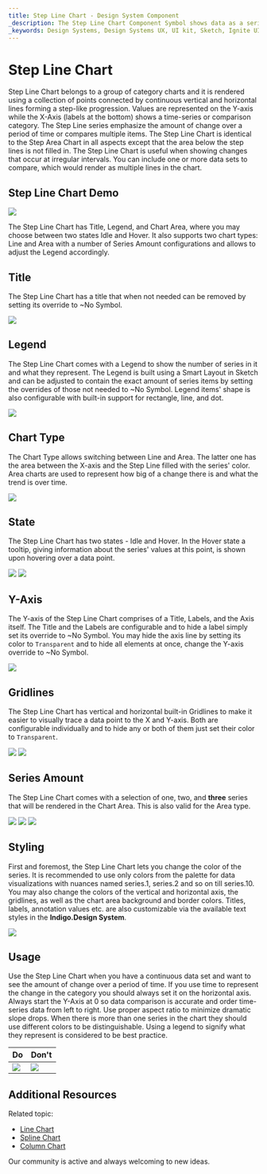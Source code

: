 ```yaml
---
title: Step Line Chart - Design System Component
_description: The Step Line Chart Component Symbol shows data as a series of points connected by straight lines, resembling steps.
_keywords: Design Systems, Design Systems UX, UI kit, Sketch, Ignite UI for Angular, Sketch to Angular, Sketch to Angular, Angular, Angular Design System, Export code from Sketch, Design Kits for Angular, Sketch HTML, Sketch to HTML, Sketch UI kits
---
```


# Step Line Chart

Step Line Chart belongs to a group of category charts and it is rendered using a collection of points connected by continuous vertical and horizontal lines forming a step-like progression. Values are represented on the Y-axis while the X-Axis (labels at the bottom) shows a time-series or comparison category. The Step Line series emphasize the amount of change over a period of time or compares multiple items. The Step Line Chart is identical to the Step Area Chart in all aspects except that the area below the step lines is not filled in. The Step Line Chart is useful when showing changes that occur at irregular intervals. You can include one or more data sets to compare, which would render as multiple lines in the chart.


## Step Line Chart Demo

<img class="responsive-img" src="../images/step_line_chart_demo.png" srcset="../images/step_line_chart_demo@2x.png 2x" />

The Step Line Chart has Title, Legend, and Chart Area, where you may choose between two states Idle and Hover. It also supports two chart types: Line and Area with a number of Series Amount configurations and allows to adjust the Legend accordingly.

## Title

The Step Line Chart has a title that when not needed can be removed by setting its override to ~No Symbol.

<img class="responsive-img" src="../images/step_line_chart_title.png" srcset="../images/step_line_chart_title@2x.png 2x" />

## Legend

The Step Line Chart comes with a Legend to show the number of series in it and what they represent. The Legend is built using a Smart Layout in Sketch and can be adjusted to contain the exact amount of series items by setting the overrides of those not needed to ~No Symbol. Legend items' shape is also configurable with built-in support for rectangle, line, and dot.

<img class="responsive-img" src="../images/step_line_chart_legend.png" srcset="../images/step_line_chart_legend@2x.png 2x" />

## Chart Type

The Chart Type allows switching between Line and Area. The latter one has the area between the X-axis and the Step Line filled with the series' color. Area charts are used to represent how big of a change there is and what the trend is over time.

<img class="responsive-img" src="../images/step_area_chart_three_series.png" srcset="../images/step_area_chart_three_series@2x.png 2x" />

## State

The Step Line Chart has two states - Idle and Hover. In the Hover state a tooltip, giving information about the series' values at this point, is shown upon hovering over a data point.

<img class="responsive-img" src="../images/step_area_chart_tooltip-off.png" srcset="../images/step_area_chart_tooltip-off@2x.png 2x" />
<img class="responsive-img" src="../images/step_area_chart_tooltip-on.png" srcset="../images/step_area_chart_tooltip-on@2x.png 2x" />

## Y-Axis

The Y-axis of the Step Line Chart comprises of a Title, Labels, and the Axis itself. The Title and the Labels are configurable and to hide a label simply set its override to ~No Symbol. You may hide the axis line by setting its color to `Transparent` and to hide all elements at once, change the Y-axis override to ~No Symbol.

<img class="responsive-img" src="../images/step_line_chart_yaxis.png" srcset="../images/step_line_chart_yaxis@2x.png 2x" />

## Gridlines

The Step Line Chart has vertical and horizontal built-in Gridlines to make it easier to visually trace a data point to the X and Y-axis. Both are configurable individually and to hide any or both of them just set their color to `Transparent`.

<img class="responsive-img" src="../images/step_line_chart_gridlines1.png" srcset="../images/step_line_chart_gridlines1@2x.png 2x" />
<img class="responsive-img" src="../images/step_line_chart_gridlines2.png" srcset="../images/step_line_chart_gridlines2@2x.png 2x" />

## Series Amount

The Step Line Chart comes with a selection of one, two, and **three** series that will be rendered in the Chart Area. This is also valid for the Area type.

<img class="responsive-img" src="../images/step_line_chart_one_series.png" srcset="../images/step_line_chart_one_series@2x.png 2x" />
<img class="responsive-img" src="../images/step_line_chart_two_series.png" srcset="../images/step_line_chart_two_series@2x.png 2x" />
<img class="responsive-img" src="../images/step_line_chart_three_series.png" srcset="../images/step_line_chart_three_series@2x.png 2x" />

## Styling

First and foremost, the Step Line Chart lets you change the color of the series. It is recommended to use only colors from the palette for data visualizations with nuances named series.1, series.2 and so on till series.10. You may also change the colors of the vertical and horizontal axis, the gridlines, as well as the chart area background and border colors. Titles, labels, annotation values etc. are also customizable via the available text styles in the **Indigo.Design System**.

<img class="responsive-img" src="../images/step_line_chart_styling.png" srcset="../images/step_line_chart_styling@2x.png 2x" />

## Usage

Use the Step Line Chart when you have a continuous data set and want to see the amount of change over a period of time. If you use time to represent the change in the category you should always set it on the horizontal axis. Always start the Y-Axis at 0 so data comparison is accurate and order time-series data from left to right. Use proper aspect ratio to minimize dramatic slope drops. When there is more than one series in the chart they should use different colors to be distinguishable. Using a legend to signify what they represent is considered to be best practice.


| Do                                                                                             | Don't                                                                                              |
| ---------------------------------------------------------------------------------------------- | -------------------------------------------------------------------------------------------------- |
| <img class="responsive-img" src="../images/step_line_chart_do1.png" srcset="../images/step_line_chart_do1@2x.png 2x" /> | <img class="responsive-img" src="../images/step_line_chart_dont1.png" srcset="../images/step_line_chart_dont1@2x.png 2x" /> | 

## Additional Resources

Related topic:

- [Line Chart](../line-chart.md)
- [Spline Chart](../spline-chart.md)
- [Column Chart](../column-chart.md)

Our community is active and always welcoming to new ideas.
